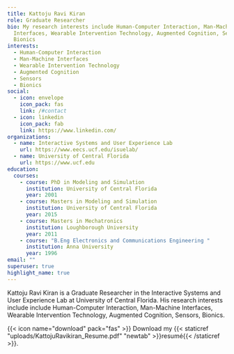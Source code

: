 ```yaml
---
title: Kattoju Ravi Kiran
role: Graduate Researcher
bio: My research interests include Human-Computer Interaction, Man-Machine
  Interfaces, Wearable Intervention Technology, Augmented Cognition, Sensors,
  Bionics
interests:
  - Human-Computer Interaction 
  - Man-Machine Interfaces
  - Wearable Intervention Technology
  - Augmented Cognition
  - Sensors
  - Bionics
social:
  - icon: envelope
    icon_pack: fas
    link: /#contact
  - icon: linkedin
    icon_pack: fab
    link: https://www.linkedin.com/
organizations:
  - name: Interactive Systems and User Experience Lab
    url: https://www.eecs.ucf.edu/isuelab/
  - name: University of Central Florida
    url: https://www.ucf.edu
education:
  courses:
    - course: PhD in Modeling and Simulation
      institution: University of Central Florida
      year: 2001
    - course: Masters in Modeling and Simulation
      institution: University of Central Florida
      year: 2015
    - course: Masters in Mechatronics
      institution: Loughborough University
      year: 2011
    - course: "B.Eng Electronics and Communications Engineering "
      institution: Anna University
      year: 1996
email: ""
superuser: true
highlight_name: true
---
```

Kattoju Ravi Kiran is a Graduate Researcher in the Interactive Systems and User Experience Lab at University of Central Florida. His research interests include include Human-Computer Interaction, Man-Machine Interfaces, Wearable Intervention Technology, Augmented Cognition, Sensors, Bionics. 

{{< icon name="download" pack="fas" >}} Download my {{< staticref "uploads/KattojuRavikiran_Resume.pdf" "newtab" >}}resumé{{< /staticref >}}.
